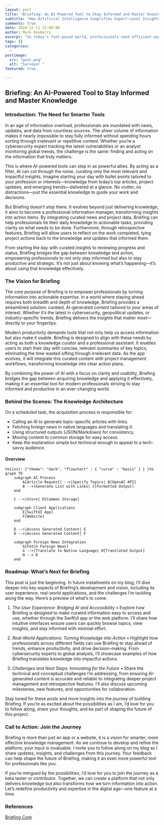 ```yaml
---
layout: post
title: "Briefing: An AI-Powered Tool to Stay Informed and Master Knowledge"
subtitle: "How Artificial Intelligence Simplifies Expert-Level Insights for Professionals"
comments: true
date: 2024-12-11 21:00:00
author: Mark Roxberry
excerpt: "In today’s fast-paced world, professionals need efficient ways to stay updated and gain expertise in their fields. Enter Briefing, an AI-driven platform that curates and organizes the most relevant articles and insights on topics like cybersecurity, geopolitics, and more. By leveraging AI for structured content aggregation and translation, Briefing makes it simple to access and absorb critical information, empowering users to become experts with ease. This post dives into the inspiration, architecture, and vision behind Briefing, a project designed for the knowledge-driven era."
tags: []
categories:
  - 
postimage:
  src: "post.png"
  alt: "Surveyor "
featured: true

---
```


## Briefing: An AI-Powered Tool to Stay Informed and Master Knowledge

### Introduction: The Need for Smarter Tools

In an age of information overload, professionals are inundated with news, updates, and data from countless sources. The sheer volume of information makes it nearly impossible to stay fully informed without spending hours sorting through irrelevant or repetitive content. Whether you’re a cybersecurity expert tracking the latest vulnerabilities or an analyst monitoring global trends, the challenge is the same: finding and acting on the information that truly matters.

This is where AI-powered tools can step in as powerful allies. By acting as a filter, AI can cut through the noise, curating only the most relevant and impactful insights. Imagine starting your day with bullet points tailored to your profession or interests—knowledge from today’s top articles, project updates, and emerging trends—delivered at a glance. No clutter, no distractions—just the essential knowledge to guide your work and decisions.

But Briefing doesn’t stop there. It evolves beyond just delivering knowledge; it aims to become a professional information manager, transforming insights into action items. By integrating curated news and project data, Briefing can help professionals tie their daily knowledge to actionable tasks, providing clarity on what needs to be done. Furthermore, through retrospective features, Briefing will allow users to reflect on the work completed, tying project actions back to the knowledge and updates that informed them.

From starting the day with curated insights to reviewing progress and status, Briefing bridges the gap between knowledge and action, empowering professionals to not only stay informed but also to stay productive and strategic. It’s not just about knowing what’s happening—it’s about using that knowledge effectively.

### The Vision for Briefing

The core purpose of Briefing is to empower professionals by turning information into actionable expertise. In a world where staying ahead requires both breadth and depth of knowledge, Briefing provides a streamlined solution: curated, AI-generated content tailored to your areas of interest. Whether it’s the latest in cybersecurity, geopolitical updates, or industry-specific trends, Briefing delivers the insights that matter most—directly to your fingertips.

Modern productivity demands tools that not only help us access information but also make it usable. Briefing is designed to align with these needs by acting as both a knowledge curator and a professional assistant. It enables users to start their day with concise, relevant summaries of key topics, eliminating the time wasted sifting through irrelevant data. As the app evolves, it will integrate this curated content with project management workflows, transforming knowledge into clear action plans.

By combining the power of AI with a focus on clarity and usability, Briefing bridges the gap between acquiring knowledge and applying it effectively, making it an essential tool for modern professionals striving to stay informed and productive in an ever-changing world.


### Behind the Scenes: The Knowledge Architecture

On a scheduled task, the acquisition process is responsible for:

* Calling an AI to generate topic-specific articles with links.
* Fetching foreign news in native languages and translating it.
* Using structured outputs (JSON/Markdown) for consistency.
* Moving content to common storage for easy access.
* Keep the explanation simple but technical enough to appeal to a tech-savvy audience.

#### Overview

```mermaid
%%{init: {"theme": "dark", "flowchart" : { "curve" : "basis" } } }%%
graph TD
    subgraph AI Process
        A[Article Request] -->|Specify Topics| B[OpenAI API]
        B -->|Generate List with Links| C[Formatted Output]
    end

    C -->|Store| D[Common Storage]

    subgraph Client Applications
        E[SwiftUI App]
        F[Website]
    end

    D -->|Access Generated Content| E
    D -->|Access Generated Content| F

    subgraph Foreign News Integration
        G[Fetch Foreign News]
        G -->|Translate to Native Language| H[Translated Output]
        H --> D
    end
```

### Roadmap: What’s Next for Briefing

This post is just the beginning. In future installments on my blog, I’ll dive deeper into key aspects of Briefing’s development and vision, including its user experience, real-world applications, and the challenges I’m tackling along the way. Here’s a preview of what’s to come:

1. *The User Experience: Bridging AI and Accessibility*
	•	Explore how Briefing is designed to make curated information easy to access and use, whether through the SwiftUI app or the web platform. I’ll share how intuitive interfaces ensure users can quickly browse topics, view insights, and stay informed with minimal effort.

2. *Real-World Applications: Turning Knowledge into Action*
	•	Highlight how professionals across different fields can use Briefing to stay ahead of trends, enhance productivity, and drive decision-making. From cybersecurity experts to global analysts, I’ll showcase examples of how Briefing translates knowledge into impactful actions.

3. *Challenges and Next Steps: Innovating for the Future*
	•	Share the technical and conceptual challenges I’m addressing, from ensuring AI-generated content is accurate and reliable to integrating deeper project management and retrospective features. I’ll also discuss upcoming milestones, new features, and opportunities for collaboration.

Stay tuned for these posts and more insights into the journey of building Briefing. If you’re as excited about the possibilities as I am, I’d love for you to follow along, share your thoughts, and be part of shaping the future of this project.

### Call to Action: Join the Journey

Briefing is more than just an app or a website, it is a vision for smarter, more effective knowledge management. As we continue to develop and refine the platform, your input is invaluable. I invite you to follow along on my blog as I share updates, insights, and challenges from this journey. Your feedback can help shape the future of Briefing, making it an even more powerful tool for professionals like you.

If you’re intrigued by the possibilities, I’d love for you to join the journey as a beta tester or contributor. Together, we can create a platform that not only delivers knowledge but also transforms how we turn information into action. Let’s redefine productivity and expertise in the digital age—one feature at a time.

### References
[Briefing Core](https://briefing.driveapplied.com)


